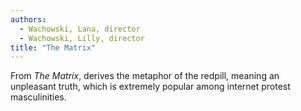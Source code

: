 ```yaml
---
authors:
  - Wachowski, Lana, director
  - Wachowski, Lilly, director
title: "The Matrix"
---
```


From *The Matrix*, derives the metaphor of the redpill, meaning an
unpleasant truth, which is extremely popular among internet protest
masculinities.
